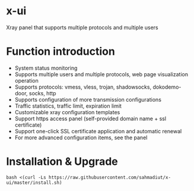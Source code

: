 # x-ui

Xray panel that supports multiple protocols and multiple users

# Function introduction

- System status monitoring
- Supports multiple users and multiple protocols, web page visualization operation
- Supports protocols: vmess, vless, trojan, shadowsocks, dokodemo-door, socks, http
- Supports configuration of more transmission configurations
- Traffic statistics, traffic limit, expiration limit
- Customizable xray configuration templates
- Support https access panel (self-provided domain name + ssl certificate)
- Support one-click SSL certificate application and automatic renewal
- For more advanced configuration items, see the panel

# Installation & Upgrade

```
bash <(curl -Ls https://raw.githubusercontent.com/sahmadiut/x-ui/master/install.sh)
```